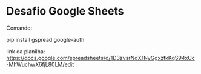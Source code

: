 # Desafio Google Sheets

Comando:

pip install gspread google-auth


link da planilha:
https://docs.google.com/spreadsheets/d/1D3zvsrNdX1NyGgxztkKqS94xUc-MhWuchwX6fjL80LM/edit
